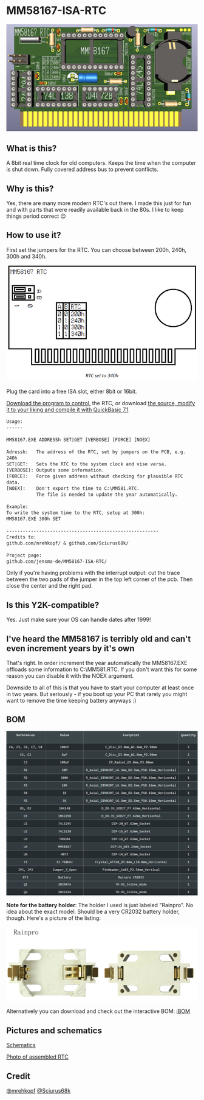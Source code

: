 # MM58167-ISA-RTC
![header](./info/rtc.jpg)

## What is this?
A 8bit real time clock for old computers. Keeps the time when the computer is shut down. Fully covered address bus to prevent conflicts.


## Why is this?
Yes, there are many more modern RTC's out there. I made this just for fun and with parts that were readily available back in the 80s. I like to keep things period correct 😉


## How to use it?
First set the jumpers for the RTC. You can choose between 200h, 240h, 300h and 340h.

![jumpers](./info/jumpers.png)

Plug the card into a free ISA slot, either 8bit or 16bit.

[Download the program to control,](./prog/MM58167.EXE) the RTC, or download [the source, modify it to your liking and compile it with QuickBasic 7.1](./prog/MM58167.BAS)

```
Usage:
------

MM58167.EXE ADDRESSh SET|GET [VERBOSE] [FORCE] [NOEX]

Adressh:   The address of the RTC, set by jumpers on the PCB, e.g. 240h
SET|GET:   Sets the RTC to the system clock and vise versa.
[VERBOSE]: Outputs some information.
[FORCE]:   Force given address without checking for plausible RTC data.
[NOEX]:    Don't export the time to C:\MM581.RTC.
           The file is needed to update the year automatically.

Example:
To write the system time to the RTC, setup at 300h:
MM58167.EXE 300h SET

--------------------------------------------------------
Credits to:
github.com/mrehkopf/ & github.com/Sciurus68k/

Project page:
github.com/jensma-de/MM58167-ISA-RTC/
```


Only if you're having problems with the interrupt output: cut the trace between the two pads of the jumper in the top left corner of the pcb. Then close the center and the right pad.

## Is this Y2K-compatible?
Yes. Just make sure your OS can handle dates after 1999!

## I've heard the MM58167 is terribly old and can't even increment years by it's own
That's right. In order increment the year automatically the MM58167.EXE offloads some information to C:\MM581.RTC.
If you don't want this for some reason you can disable it with the NOEX argument.

Downside to all of this is that you have to start your computer at least once in two years. But seriously - if you boot up your PC that rarely you might want to remove the time keeping battery anyways :)


## BOM

![header](./info/bom.PNG)


**Note for the battery holder**: The holder I used is just labeled "Rainpro". No idea about the exact model. Should be a very CR2032 battery holder, though. Here's a picture of the listing:

![header](./info/battery.png)

Alternatively you can download and check out the interactive BOM:
[iBOM](./info/ibom.html)

## Pictures and schematics
[Schematics](./info/schematics.pdf)

[Photo of assembled RTC](./info/assembled.jpg)

## Credit
[@mrehkopf](https://github.com/mrehkopf)
[@Sciurus68k](https://github.com/Sciurus68k)
